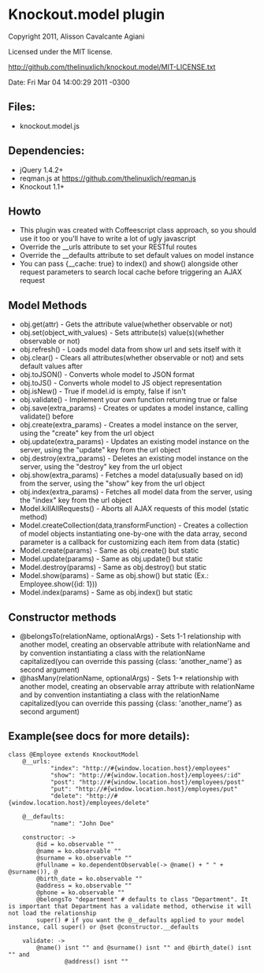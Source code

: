 # Knockout.model plugin
Copyright 2011, Alisson Cavalcante Agiani

Licensed under the MIT license.

http://github.com/thelinuxlich/knockout.model/MIT-LICENSE.txt

Date: Fri Mar 04 14:00:29 2011 -0300

## Files:
* knockout.model.js

## Dependencies:
* jQuery 1.4.2+
* reqman.js at https://github.com/thelinuxlich/reqman.js
* Knockout 1.1+

## Howto
* This plugin was created with Coffeescript class approach, so you should use it too or you'll have to write a lot of ugly javascript
* Override the __urls attribute to set your RESTful routes
* Override the __defaults attribute to set default values on model instance
* You can pass {__cache: true} to index() and show() alongside other request parameters to search local cache before triggering an AJAX request

## Model Methods
* obj.get(attr) - Gets the attribute value(whether observable or not)
* obj.set(object_with_values) - Sets attribute(s) value(s)(whether observable or not)
* obj.refresh() - Loads model data from show url and sets itself with it
* obj.clear() - Clears all attributes(whether observable or not) and sets default values after
* obj.toJSON() - Converts whole model to JSON format
* obj.toJS() - Converts whole model to JS object representation
* obj.isNew() - True if model.id is empty, false if isn't
* obj.validate() - Implement your own function returning true or false
* obj.save(extra_params) - Creates or updates a model instance, calling validate() before
* obj.create(extra_params) - Creates a model instance on the server, using the "create" key from the url object
* obj.update(extra_params) - Updates an existing model instance on the server, using the "update" key from the url object
* obj.destroy(extra_params) - Deletes an existing model instance on the server, using the "destroy" key from the url object
* obj.show(extra_params) - Fetches a model data(usually based on id) from the server, using the "show" key from the url object
* obj.index(extra_params) - Fetches all model data from the server, using the "index" key from the url object
* Model.killAllRequests() - Aborts all AJAX requests of this model (static method)
* Model.createCollection(data,transformFunction) - Creates a collection of model objects instantiating one-by-one with the data array, second parameter is a callback for customizing each item from data (static)
* Model.create(params) - Same as obj.create() but static
* Model.update(params) - Same as obj.update() but static
* Model.destroy(params) - Same as obj.destroy() but static
* Model.show(params) - Same as obj.show() but static (Ex.: Employee.show({id: 1}))
* Model.index(params) - Same as obj.index() but static

## Constructor methods
* @belongsTo(relationName, optionalArgs) - Sets 1-1 relationship with another model, creating an observable attribute with relationName and by convention instantiating a class with the relationName capitalized(you can override this passing {class: 'another_name'} as second argument)
* @hasMany(relationName, optionalArgs) - Sets 1-* relationship with another model, creating an observable array attribute with relationName and by convention instantiating a class with the relationName capitalized(you can override this passing {class: 'another_name'} as second argument)

## Example(see docs for more details):
    class @Employee extends KnockoutModel
        @__urls:
                "index": "http://#{window.location.host}/employees"
                "show": "http://#{window.location.host}/employees/:id"
                "post": "http://#{window.location.host}/employees/post"
                "put": "http://#{window.location.host}/employees/put"
                "delete": "http://#{window.location.host}/employees/delete"

        @__defaults:
                "name": "John Doe"

        constructor: ->
            @id = ko.observable ""
            @name = ko.observable ""
            @surname = ko.observable ""
            @fullname = ko.dependentObservable(-> @name() + " " + @surname()), @
            @birth_date = ko.observable ""
            @address = ko.observable ""
            @phone = ko.observable ""
            @belongsTo "department" # defaults to class "Department". It is important that Department has a validate method, otherwise it will not load the relationship
            super() # if you want the @__defaults applied to your model instance, call super() or @set @constructor.__defaults

        validate: ->
            @name() isnt "" and @surname() isnt "" and @birth_date() isnt "" and
                    @address() isnt ""

